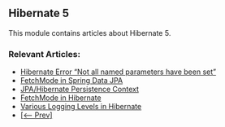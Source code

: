 ## Hibernate 5

This module contains articles about Hibernate 5.

### Relevant Articles:
- [Hibernate Error “Not all named parameters have been set”](https://www.baeldung.com/hibernate-error-named-parameters-not-set)
- [FetchMode in Spring Data JPA](https://www.baeldung.com/spring-data-jpa-fetchmode)
- [JPA/Hibernate Persistence Context](https://www.baeldung.com/jpa-hibernate-persistence-context)
- [FetchMode in Hibernate](https://www.baeldung.com/hibernate-fetchmode)
- [Various Logging Levels in Hibernate](https://www.baeldung.com/hibernate-logging-levels)
- [[<-- Prev]](/hibernate5)
